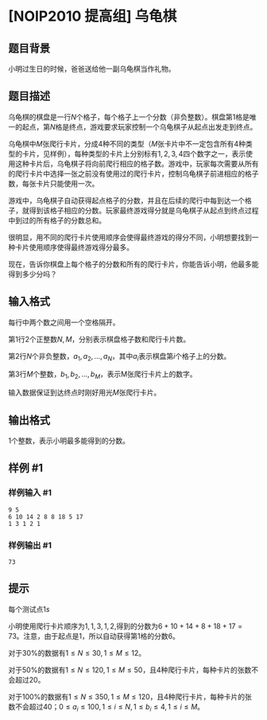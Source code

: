 # [NOIP2010 提高组] 乌龟棋

## 题目背景

小明过生日的时候，爸爸送给他一副乌龟棋当作礼物。


## 题目描述

乌龟棋的棋盘是一行$N$个格子，每个格子上一个分数（非负整数）。棋盘第1格是唯一的起点，第$N$格是终点，游戏要求玩家控制一个乌龟棋子从起点出发走到终点。


乌龟棋中$M$张爬行卡片，分成4种不同的类型（$M$张卡片中不一定包含所有$4$种类型的卡片，见样例），每种类型的卡片上分别标有$1,2,3,4$四个数字之一，表示使用这种卡片后，乌龟棋子将向前爬行相应的格子数。游戏中，玩家每次需要从所有的爬行卡片中选择一张之前没有使用过的爬行卡片，控制乌龟棋子前进相应的格子数，每张卡片只能使用一次。


游戏中，乌龟棋子自动获得起点格子的分数，并且在后续的爬行中每到达一个格子，就得到该格子相应的分数。玩家最终游戏得分就是乌龟棋子从起点到终点过程中到过的所有格子的分数总和。


很明显，用不同的爬行卡片使用顺序会使得最终游戏的得分不同，小明想要找到一种卡片使用顺序使得最终游戏得分最多。


现在，告诉你棋盘上每个格子的分数和所有的爬行卡片，你能告诉小明，他最多能得到多少分吗？


## 输入格式

每行中两个数之间用一个空格隔开。

第$1$行$2$个正整数$N,M$，分别表示棋盘格子数和爬行卡片数。


第$2$行$N$个非负整数，$a_1,a_2,…,a_N$，其中$a_i$表示棋盘第$i$个格子上的分数。


第$3$行$M$个整数，$b_1,b_2,…,b_M$，表示M张爬行卡片上的数字。


输入数据保证到达终点时刚好用光$M$张爬行卡片。



## 输出格式

$1$个整数，表示小明最多能得到的分数。


## 样例 #1

### 样例输入 #1
```
9 5
6 10 14 2 8 8 18 5 17
1 3 1 2 1
```

### 样例输出 #1

```
73
```

## 提示

每个测试点$1s$

小明使用爬行卡片顺序为$1,1,3,1,2$,得到的分数为$6+10+14+8+18+17=73$。注意，由于起点是$1$，所以自动获得第$1$格的分数$6$。


对于$30\%$的数据有$1≤N≤30,1≤M≤12$。


对于$50\%$的数据有$1≤N≤120,1≤M≤50$，且$4$种爬行卡片，每种卡片的张数不会超过$20$。


对于$100\%$的数据有$1≤N≤350,1≤M≤120$，且$4$种爬行卡片，每种卡片的张数不会超过$40$；$0≤a_i≤100,1≤i≤N,1≤b_i≤4,1≤i≤M$。

